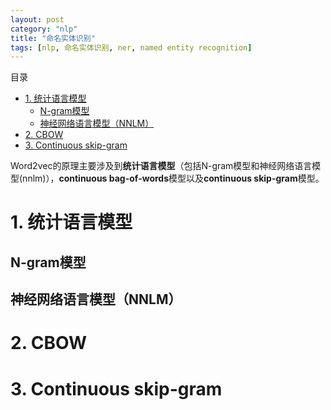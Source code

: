 ```yaml
---
layout: post
category: "nlp"
title: "命名实体识别"
tags: [nlp, 命名实体识别, ner, named entity recognition]
---
```


目录

* [1. 统计语言模型](#1-统计语言模型)
  * [N-gram模型](#n-gram模型)
  * [神经网络语言模型（NNLM）](#神经网络语言模型nnlm)
* [2. CBOW](#2-cbow)
* [3. Continuous skip-gram](#3-continuous-skip-gram)


Word2vec的原理主要涉及到**统计语言模型**（包括N-gram模型和神经网络语言模型(nnlm)），**continuous bag-of-words**模型以及**continuous skip-gram**模型。

# 1. 统计语言模型
## N-gram模型

## 神经网络语言模型（NNLM）

# 2. CBOW


# 3. Continuous skip-gram

